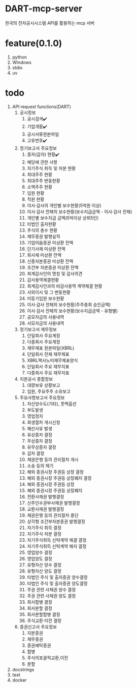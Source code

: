 # DART-mcp-server
한국의 전자공시시스템 API를 활용하는 mcp 서버

# feature(0.1.0)
1. python
2. Windows
3. stdio
4. uv

# todo
1. API request functions(DART)
   1. 공시정보
      1. 공시검색✔️
      2. 기업개황✔️
      3. 공시서류원본파일
      4. 고유번호✔️
   2. 정기보고서 주요정보
       1. 증자(감자) 현황✔️
       2. 배당에 관한 사항
       3. 자기주식 취득 및 처분 현황
       4. 최대주주 현황
       5. 최대주주 변동현황
       6. 소액주주 현황
       7. 임원 현황
       8. 직원 현황
       9. 이사·감사의 개인별 보수현황(5억원 이상)
       10. 이사·감사 전체의 보수현황(보수지급금액 - 이사·감사 전체)
       11. 개인별 보수지급 금액(5억이상 상위5인)
       12. 타법인 출자현황
       13. 주식의 총수 현황
       14. 채무증권 발행실적
       15. 기업어음증권 미상환 잔액
       16. 단기사채 미상환 잔액
       17. 회사채 미상환 잔액
       18. 신종자본증권 미상환 잔액
       19. 조건부 자본증권 미상환 잔액
       20. 회계감사인의 명칭 및 감사의견
       21. 감사용역체결현황
       22. 회계감사인과의 비감사용역 계약체결 현황
       23. 사외이사 및 그 변동현황
       24. 미등기임원 보수현황
       25. 이사·감사 전체의 보수현황(주주총회 승인금액)
       26. 이사·감사 전체의 보수현황(보수지급금액 - 유형별)
       27. 공모자금의 사용내역
       28. 사모자금의 사용내역
   3. 정기보고서 재무정보
      1. 단일회사 주요계정
      2. 다중회사 주요계정	
      3. 재무제표 원본파일(XBRL)	
      4. 단일회사 전체 재무제표	
      5. XBRL택사노미재무제표양식	
      6. 단일회사 주요 재무지표	
      7. 다중회사 주요 재무지표	
   5. 지분공시 종합정보
      1. 대량보유 상황보고
      2. 임원, 주요주주 소유보고
   7. 주요사항보고서 주요정보
      1. 자산양수도(기타), 풋백옵션
      2. 부도발생
      3. 영업정지
      4. 회생절차 개시신청
      5. 해산사유 발생
      6. 유상증자 결정
      7. 무상증자 결정
      8. 유무상증자 결정
      9. 감자 결정
      10. 채권은행 등의 관리절차 개시
      11. 소송 등의 제기
      12. 해외 증권시장 주권등 상장 결정
      13. 해외 증권시장 주권등 상장폐지 결정
      14. 해외 증권시장 주권등 상장
      15. 해외 증권시장 주권등 상장폐지
      16. 전환사채권 발행결정
      17. 신주인수권부사채권 발행결정
      18. 교환사채권 발행결정
      19. 채권은행 등의 관리절차 중단
      20. 상각형 조건부자본증권 발행결정
      21. 자기주식 취득 결정
      22. 자기주식 처분 결정
      23. 자기주식취득 신탁계약 체결 결정
      24. 자기주식취득 신탁계약 해지 결정
      25. 영업양수 결정
      26. 영업양도 결정
      27. 유형자산 양수 결정
      28. 유형자산 양도 결정
      29. 타법인 주식 및 출자증권 양수결정
      30. 타법인 주식 및 출자증권 양도결정
      31. 주권 관련 사채권 양수 결정
      32. 주권 관련 사채권 양도 결정
      33. 회사합병 결정
      34. 회사분할 결정
      35. 회사분할합병 결정
      36. 주식교환·이전 결정
   9. 증권신고서 주요정보
      1. 지분증권
      2. 채무증권
      3. 증권예탁증권
      4. 합병
      5. 주식의포괄적교환,이전
      6. 분할
3. docstrings
4. test
5. docker
